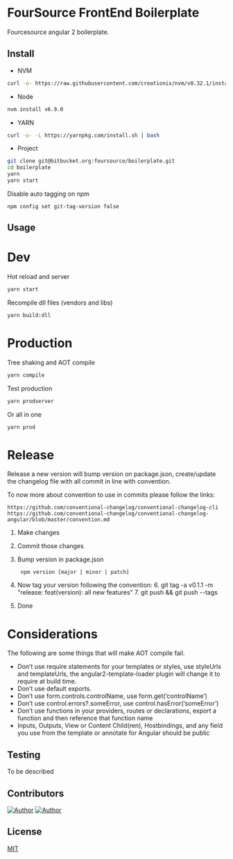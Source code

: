 FourSource FrontEnd Boilerplate
====

Fourcesource angular 2 boilerplate.

## Install

* NVM 
```bash
curl -o- https://raw.githubusercontent.com/creationix/nvm/v0.32.1/install.sh | bash
```

* Node 
```bash
nvm install v6.9.0
```

* YARN 
```bash
curl -o- -L https://yarnpkg.com/install.sh | bash
```

* Project 
```bash
git clone git@bitbucket.org:foursource/boilerplate.git
cd boilerplate
yarn
yarn start
```

Disable auto tagging on npm

	npm config set git-tag-version false

## Usage

# Dev
Hot reload and server

```bash
yarn start
```

Recompile dll files (vendors and libs)

```bash
yarn build:dll
```
# Production
Tree shaking and AOT compile

```bash
yarn compile
```

Test production

```bash
yarn prodserver
```

Or all in one

```bash
yarn prod
```

# Release

Release a new version will bump version on package.json, create/update the changelog file with all commit in line with convention.

To now more about convention to use in commits please follow the links:

	https://github.com/conventional-changelog/conventional-changelog-cli
	https://github.com/conventional-changelog/conventional-changelog-angular/blob/master/convention.md

1. Make changes
2. Commit those changes
4. Bump version in package.json

		npm version [major | minor | patch]
		
5. Now tag your version following the convention:
	6. git tag -a v0.1.1 -m "release: feat(version): all new features"
	7. git push && git push --tags
8. Done  	 

# Considerations

The following are some things that will make AOT compile fail.

- Don’t use require statements for your templates or styles, use styleUrls and templateUrls, the angular2-template-loader plugin will change it to require at build time.
- Don’t use default exports.
- Don’t use form.controls.controlName, use form.get(‘controlName’)
- Don’t use control.errors?.someError, use control.hasError(‘someError’)
- Don’t use functions in your providers, routes or declarations, export a function and then reference that function name
- Inputs, Outputs, View or Content Child(ren), Hostbindings, and any field you use from the template or annotate for Angular should be public

## Testing

To be described

## Contributors

[![Author](https://img.shields.io/badge/author-miguelramos-blue.svg)](https://twitter.com/miguelonspring)
[![Author](https://img.shields.io/badge/author-amaral-orange.svg)](https://twitter.com/jamaral)

## License

[MIT](https://bitbucket.org/foursource/platform/src/master/LICENSE)
